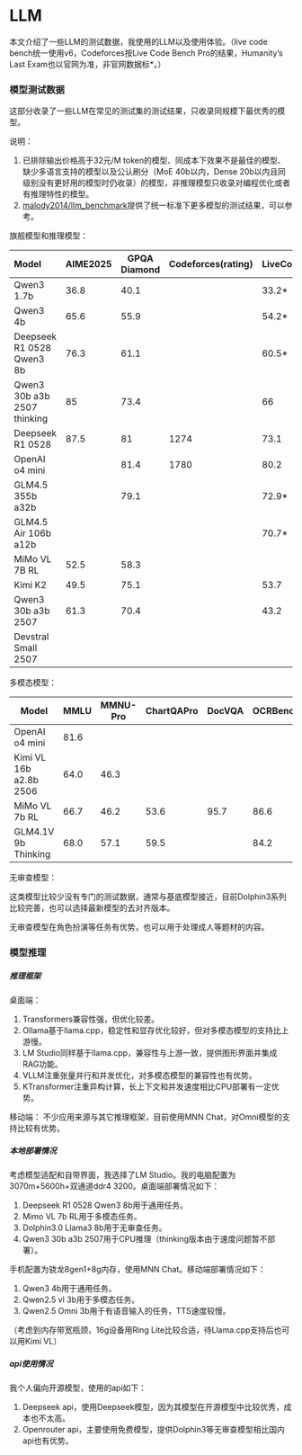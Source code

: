 # LLM

本文介绍了一些LLM的测试数据，我使用的LLM以及使用体验。（live code bench统一使用v6，Codeforces按Live Code Bench Pro的结果，Humanity’s Last Exam也以官网为准，非官网数据标*。）

### 模型测试数据

这部分收录了一些LLM在常见的测试集的测试结果，只收录同规模下最优秀的模型。

说明：

1. 已排除输出价格高于32元/M token的模型、同成本下效果不是最佳的模型、缺少多语言支持的模型以及公认刷分（MoE 40b以内，Dense 20b以内且同级别没有更好用的模型时仍收录）的模型，非推理模型只收录对编程优化或者有推理特性的模型。
2. [malody2014/llm_benchmark](https://github.com/malody2014/llm_benchmark)提供了统一标准下更多模型的测试结果，可以参考。

旗舰模型和推理模型：


| Model                                                                                    | AIME2025 | GPQA Diamond | Codeforces(rating) | LiveCodeBench | SWE-Bench | Humanity’s Last Exam | ARC AGI2 |
| :----------------------------------------------------------------------------------------- | ---------- | -------------- | -------------------- | --------------- | ----------- | ----------------------- | ---------- |
| Qwen3 1.7b                                                                               | 36.8     | 40.1         |                    | 33.2*         |           |                       |          |
| Qwen3 4b                                                                                 | 65.6     | 55.9         |                    | 54.2*         |           |                       |          |
| Deepseek R1 0528 Qwen3 8b                                                                | 76.3     | 61.1         |                    | 60.5*         |           |                       |          |
| Qwen3 30b a3b 2507                                                              thinking | 85       | 73.4         |                    | 66            |           |                       |          |
| Deepseek R1 0528                                                                         | 87.5     | 81           | 1274               | 73.1          |           | 14                    | 1.1      |
| OpenAI o4 mini                                                                           |          | 81.4         | 1780               | 80.2          | 68.1      | 18.1                  | 6.1      |
| GLM4.5 355b a32b                                                                         |          | 79.1         |                    | 72.9*         | 64.2      | 14.4*                 |          |
| GLM4.5 Air 106b a12b                                                                     |          |              |                    | 70.7*         | 57.6      | 10.6*                 |          |
| MiMo VL 7B RL                                                                            | 52.5     | 58.3         |                    |               |           |                       |          |
| Kimi K2                                                                                  | 49.5     | 75.1         |                    | 53.7          | 65.8      |                       |          |
| Qwen3 30b a3b 2507                                                                       | 61.3     | 70.4         |                    | 43.2          |           |                       |          |
| Devstral Small 2507                                                                      |          |              |                    |               | 53.6      |                       |          |

多模态模型：


| Model                  | MMLU | MMNU-Pro | ChartQAPro | DocVQA | OCRBench | AI2D | MathVista | MathVision |
| ------------------------ | ------ | ---------- | ------------ | -------- | ---------- | ------ | ----------- | ------------ |
| OpenAI o4 mini         | 81.6 |          |            |        |          |      | 84.4      |            |
| Kimi VL 16b a2.8b 2506 | 64.0 | 46.3     |            |        |          |      | 80.1      | 56.9       |
| MiMo VL 7b RL          | 66.7 | 46.2     | 53.6       | 95.7   | 86.6     | 83.5 | 81.5      | 60.4       |
| GLM4.1V 9b Thinking    | 68.0 | 57.1     | 59.5       |        | 84.2     | 87.9 | 80.7      |            |

无审查模型：

这类模型比较少没有专门的测试数据，通常与基底模型接近，目前Dolphin3系列比较完善，也可以选择最新模型的去对齐版本。

无审查模型在角色扮演等任务有优势，也可以用于处理成人等题材的内容。

### 模型推理

##### 推理框架

桌面端：

1. Transformers兼容性强，但优化较差。
2. Ollama基于llama.cpp，稳定性和显存优化较好，但对多模态模型的支持比上游慢。
3. LM Studio同样基于llama.cpp，兼容性与上游一致，提供图形界面并集成RAG功能。
4. VLLM注重张量并行和并发优化，对多模态模型的兼容性也有优势。
5. KTransformer注重异构计算，长上下文和并发速度相比CPU部署有一定优势。

移动端：
不少应用来源与其它推理框架，目前使用MNN Chat，对Omni模型的支持比较有优势。

##### 本地部署情况

考虑模型适配和自带界面，我选择了LM Studio。我的电脑配置为3070m+5600h+双通道ddr4 3200。桌面端部署情况如下：

1. Deepseek R1 0528 Qwen3 8b用于通用任务。
2. Mimo VL 7b RL用于多模态任务。
3. Dolphin3.0 Llama3 8b用于无审查任务。
4. Qwen3 30b a3b 2507用于CPU推理（thinking版本由于速度问题暂不部署）。

手机配置为骁龙8gen1+8g内存，使用MNN Chat。移动端部署情况如下：

1. Qwen3 4b用于通用任务。
2. Qwen2.5 vl 3b用于多模态任务。
3. Qwen2.5 Omni 3b用于有语音输入的任务，TTS速度较慢。

（考虑到内存带宽瓶颈，16g设备用Ring Lite比较合适，待Llama.cpp支持后也可以用Kimi VL）

##### api使用情况

我个人偏向开源模型，使用的api如下：

1. Deepseek api，使用Deepseek模型，因为其模型在开源模型中比较优秀，成本也不太高。
2. Openrouter api，主要使用免费模型，提供Dolphin3等无审查模型相比国内api也有优势。
